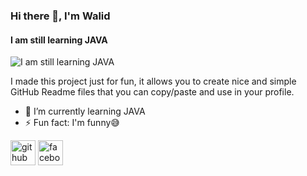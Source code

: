### Hi there 👋, I'm Walid
#### I am still learning JAVA
![I am still learning JAVA](https://t4.ftcdn.net/jpg/02/78/37/47/360_F_278374738_ypRn0utOVnebuhmpSrDiwkzFsdqEm0aa.jpg)

I made this project just for fun, it allows you to create nice and simple GitHub Readme files that you can copy/paste and use in your profile.

- 🌱 I’m currently learning JAVA 
- ⚡ Fun fact: I'm funny😅 


[<img src='https://cdn.jsdelivr.net/npm/simple-icons@3.0.1/icons/github.svg' alt='github' height='40'>](https://github.com/https://github.com/WaliD0123)  [<img src='https://cdn.jsdelivr.net/npm/simple-icons@3.0.1/icons/facebook.svg' alt='facebook' height='40'>](https://www.facebook.com/https://www.facebook.com/share/BFPUeRPcsz53DbD8/)  

